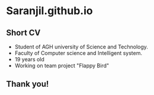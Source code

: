 # Saranjil.github.io

## Short CV

- Student of AGH university of Science and Technology. 
- Faculty of Computer science and Intelligent system.
- 19 years old
- Working on team project "Flappy Bird"

## Thank you!
